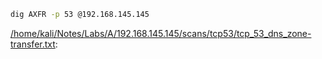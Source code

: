 ```bash
dig AXFR -p 53 @192.168.145.145
```

[/home/kali/Notes/Labs/A/192.168.145.145/scans/tcp53/tcp_53_dns_zone-transfer.txt](file:///home/kali/Notes/Labs/A/192.168.145.145/scans/tcp53/tcp_53_dns_zone-transfer.txt):

```

```
